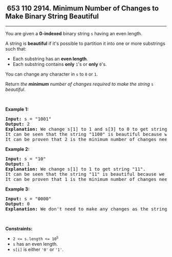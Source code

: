 <h2> 653 110
2914. Minimum Number of Changes to Make Binary String Beautiful</h2><hr><div><p>You are given a <strong>0-indexed</strong> binary string <code>s</code> having an even length.</p>

<p>A string is <strong>beautiful</strong> if it's possible to partition it into one or more substrings such that:</p>

<ul>
	<li>Each substring has an <strong>even length</strong>.</li>
	<li>Each substring contains <strong>only</strong> <code>1</code>'s or <strong>only</strong> <code>0</code>'s.</li>
</ul>

<p>You can change any character in <code>s</code> to <code>0</code> or <code>1</code>.</p>

<p>Return <em>the <strong>minimum</strong> number of changes required to make the string </em><code>s</code> <em>beautiful</em>.</p>

<p>&nbsp;</p>
<p><strong class="example">Example 1:</strong></p>

<pre><strong>Input:</strong> s = "1001"
<strong>Output:</strong> 2
<strong>Explanation:</strong> We change s[1] to 1 and s[3] to 0 to get string "1100".
It can be seen that the string "1100" is beautiful because we can partition it into "11|00".
It can be proven that 2 is the minimum number of changes needed to make the string beautiful.
</pre>

<p><strong class="example">Example 2:</strong></p>

<pre><strong>Input:</strong> s = "10"
<strong>Output:</strong> 1
<strong>Explanation:</strong> We change s[1] to 1 to get string "11".
It can be seen that the string "11" is beautiful because we can partition it into "11".
It can be proven that 1 is the minimum number of changes needed to make the string beautiful.
</pre>

<p><strong class="example">Example 3:</strong></p>

<pre><strong>Input:</strong> s = "0000"
<strong>Output:</strong> 0
<strong>Explanation:</strong> We don't need to make any changes as the string "0000" is beautiful already.
</pre>

<p>&nbsp;</p>
<p><strong>Constraints:</strong></p>

<ul>
	<li><code>2 &lt;= s.length &lt;= 10<sup>5</sup></code></li>
	<li><code>s</code> has an even length.</li>
	<li><code>s[i]</code> is either <code>'0'</code> or <code>'1'</code>.</li>
</ul>
</div>